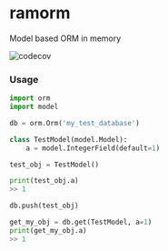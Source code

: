 # ramorm
Model based ORM in memory

![codecov](https://codecov.io/gh/Yurzs/ramorm/branch/master/graph/badge.svg)
### Usage
```python
import orm
import model

db = orm.Orm('my_test_database') 

class TestModel(model.Model):
    a = model.IntegerField(default=1)

test_obj = TestModel()

print(test_obj.a)
>> 1

db.push(test_obj)

get_my_obj = db.get(TestModel, a=1)
print(get_my_obj.a)
>> 1

```